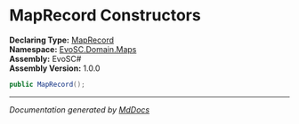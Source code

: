 ﻿<!--  
  <auto-generated>   
    The contents of this file were generated by a tool.  
    Changes to this file may be list if the file is regenerated  
  </auto-generated>   
-->

# MapRecord Constructors

**Declaring Type:** [MapRecord](../index.md)  
**Namespace:** [EvoSC.Domain.Maps](../../index.md)  
**Assembly:** EvoSC\#  
**Assembly Version:** 1.0.0

```csharp
public MapRecord();
```
___

*Documentation generated by [MdDocs](https://github.com/ap0llo/mddocs)*

